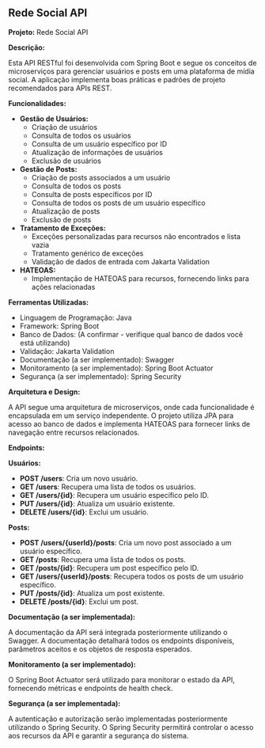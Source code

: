## Rede Social API

**Projeto:** Rede Social API

**Descrição:**

Esta API RESTful foi desenvolvida com Spring Boot e segue os conceitos de microserviços para gerenciar usuários e posts em uma plataforma de mídia social. A aplicação implementa boas práticas e padrões de projeto recomendados para APIs REST.

**Funcionalidades:**

* **Gestão de Usuários:**
    * Criação de usuários
    * Consulta de todos os usuários
    * Consulta de um usuário específico por ID
    * Atualização de informações de usuários
    * Exclusão de usuários
* **Gestão de Posts:**
    * Criação de posts associados a um usuário
    * Consulta de todos os posts
    * Consulta de posts específicos por ID
    * Consulta de todos os posts de um usuário específico
    * Atualização de posts
    * Exclusão de posts
* **Tratamento de Exceções:**
    * Exceções personalizadas para recursos não encontrados e lista vazia
    * Tratamento genérico de exceções
    * Validação de dados de entrada com Jakarta Validation
* **HATEOAS:**
    * Implementação de HATEOAS para recursos, fornecendo links para ações relacionadas

**Ferramentas Utilizadas:**

* Linguagem de Programação: Java
* Framework: Spring Boot
* Banco de Dados: (A confirmar - verifique qual banco de dados você está utilizando)
* Validação: Jakarta Validation
* Documentação (a ser implementado): Swagger
* Monitoramento (a ser implementado): Spring Boot Actuator
* Segurança (a ser implementado): Spring Security

**Arquitetura e Design:**

A API segue uma arquitetura de microserviços, onde cada funcionalidade é encapsulada em um serviço independente. O projeto utiliza JPA para acesso ao banco de dados e implementa HATEOAS para fornecer links de navegação entre recursos relacionados.

**Endpoints:**

**Usuários:**

* **POST /users**: Cria um novo usuário.
* **GET /users**: Recupera uma lista de todos os usuários.
* **GET /users/{id}**: Recupera um usuário específico pelo ID.
* **PUT /users/{id}**: Atualiza um usuário existente.
* **DELETE /users/{id}**: Exclui um usuário.

**Posts:**

* **POST /users/{userId}/posts**: Cria um novo post associado a um usuário específico.
* **GET /posts**: Recupera uma lista de todos os posts.
* **GET /posts/{id}**: Recupera um post específico pelo ID.
* **GET /users/{userId}/posts**: Recupera todos os posts de um usuário específico.
* **PUT /posts/{id}**: Atualiza um post existente.
* **DELETE /posts/{id}**: Exclui um post.

**Documentação (a ser implementada):**

A documentação da API será integrada posteriormente utilizando o Swagger. A documentação detalhará todos os endpoints disponíveis, parâmetros aceitos e os objetos de resposta esperados.

**Monitoramento (a ser implementado):**

O Spring Boot Actuator será utilizado para monitorar o estado da API, fornecendo métricas e endpoints de health check.

**Segurança (a ser implementada):**

A autenticação e autorização serão implementadas posteriormente utilizando o Spring Security. O Spring Security permitirá controlar o acesso aos recursos da API e garantir a segurança do sistema.
